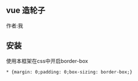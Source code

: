 ## vue 造轮子

作者:我

## 安装
使用本框架在css中开启border-box
```
* {margin: 0;padding: 0;box-sizing: border-box;}
```
